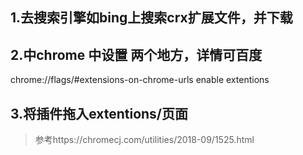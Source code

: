 ## 1.去搜索引擎如bing上搜索crx扩展文件，并下载
## 2.中chrome 中设置 两个地方，详情可百度
chrome://flags/#extensions-on-chrome-urls enable extentions
## 3.将插件拖入extentions/页面

> 参考https://chromecj.com/utilities/2018-09/1525.html
